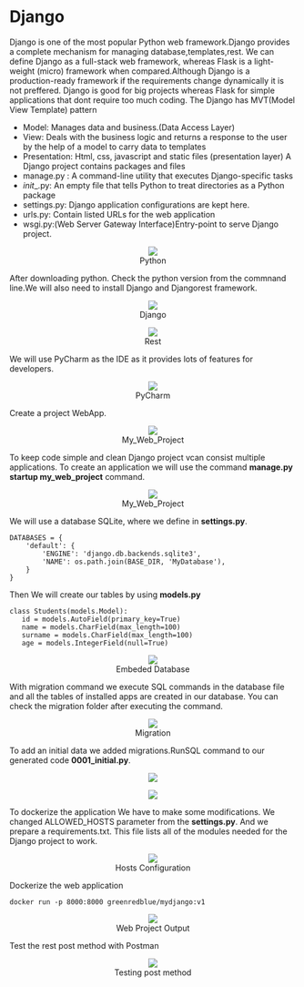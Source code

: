# Django 
Django is one of the most popular Python web framework.Django provides a complete mechanism for managing database,templates,rest. We can define Django as a full-stack web framework, whereas Flask is a light-weight (micro) framework when compared.Although Django is a production-ready framework if the requirements change dynamically it is not preffered. Django is good for big projects whereas Flask for simple applications that dont require too much coding.
The Django has MVT(Model View Template) pattern 
- Model: Manages data and business.(Data Access Layer)
- View: Deals with the business logic and returns a response to the user by the help of a model to carry data to templates
- Presentation: Html, css, javascript and static files (presentation layer)
A Django project contains packages and files
 - manage.py : A command-line utility that executes Django-specific tasks
 - _init__.py: An empty file that tells Python to treat directories as a Python package
 - settings.py: Django application configurations are kept here.
 - urls.py: Contain listed URLs for the web application
 - wsgi.py:(Web Server Gateway Interface)Entry-point to serve Django project.



<p align="center">
  <img  src="https://github.com/okansungur/django/blob/main/img/python.png"><br/>
  Python
</p>
After downloading python. Check the python version from the commnand line.We will also need to install Django and Djangorest framework.
<p align="center">
  <img  src="https://github.com/okansungur/django/blob/main/img/django.png"><br/>
  Django
</p>


<p align="center">
  <img  src="https://github.com/okansungur/django/blob/main/img/djangorest.png"><br/>
  Rest
</p>

We will use PyCharm as the IDE as it provides lots of features for developers.

<p align="center">
  <img  src="https://github.com/okansungur/django/blob/main/img/project1.png"><br/>
  PyCharm
</p>

Create a project WebApp.
<p align="center">
  <img  src="https://github.com/okansungur/django/blob/main/img/myfirstapp.png"><br/>
  My_Web_Project
</p>

To keep code simple and clean  Django project vcan consist multiple applications. To create an application we will use the command __manage.py startup my_web_project__ command.


<p align="center">
  <img  src="https://github.com/okansungur/django/blob/main/img/createmy_web_proj.png"><br/>
  My_Web_Project
</p>

We will use a database SQLite,  where  we define in __settings.py__.
```
DATABASES = {
    'default': {
        'ENGINE': 'django.db.backends.sqlite3',
        'NAME': os.path.join(BASE_DIR, 'MyDatabase'),
    }
}
```
 Then  We will create our tables by using __models.py__
 ```
class Students(models.Model):
    id = models.AutoField(primary_key=True)
    name = models.CharField(max_length=100)
    surname = models.CharField(max_length=100)
    age = models.IntegerField(null=True)
```

<p align="center">
  <img  src="https://github.com/okansungur/django/blob/main/img/database.png"><br/>
  Embeded Database
</p>



With migration command we execute  SQL commands in the database file and all the tables of  installed apps are created in our database. You can check the migration folder after executing the command.
<p align="center">
  <img  src="https://github.com/okansungur/django/blob/main/img/django3.png"><br/>
  Migration
</p>

To add an initial data we added migrations.RunSQL command to our generated code __0001_initial.py__.


<p align="center">
  <img  src="https://github.com/okansungur/django/blob/main/img/myfirstapp2.png"><br/>
  
</p>



<p align="center">
  <img  src="https://github.com/okansungur/django/blob/main/img/myfirstapp3.png"><br/>
  
</p>


To dockerize the application We have to make some modifications. We changed ALLOWED_HOSTS parameter from the __settings.py__.
And we prepare a requirements.txt. This file  lists all of the modules needed for the Django project to work.
<p align="center">
  <img  src="https://github.com/okansungur/django/blob/main/img/dockerize1.png"><br/>
  Hosts Configuration
</p>

Dockerize the web application
```
docker run -p 8000:8000 greenredblue/mydjango:v1
```

<p align="center">
  <img  src="https://github.com/okansungur/django/blob/main/img/output.png"><br/>
  Web Project Output
</p>


Test the rest post method with Postman
<p align="center">
  <img  src="https://github.com/okansungur/django/blob/main/img/PostMethod.png"><br/>
  Testing post method
</p>


